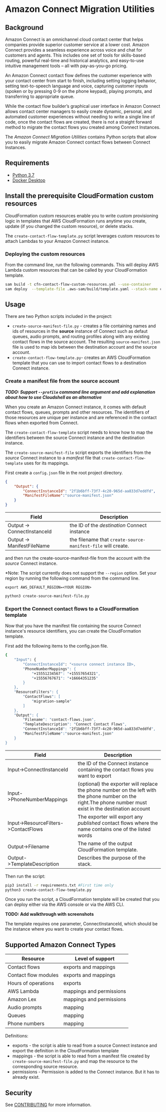 # Amazon Connect Migration Utilities

## Background

Amazon Connect is an omnichannel cloud contact center that helps companies provide superior customer service at a lower cost. Amazon Connect provides a seamless experience across voice and chat for customers and agents. This includes one set of tools for skills-based routing, powerful real-time and historical analytics, and easy-to-use intuitive management tools – all with pay-as-you-go pricing.

An Amazon Connect contact flow defines the customer experience with your contact center from start to finish, including setting logging behavior, setting text-to-speech language and voice, capturing customer inputs (spoken or by pressing 0-9 on the phone keypad), playing prompts, and transferring to appropriate queue. 

While the contact flow builder’s graphical user interface in Amazon Connect allows contact center managers to easily create dynamic, personal, and automated customer experiences without needing to write a single line of code, once the contact flows are created, there is not a straight forward method to migrate the contact flows you created among Connect Instances.

The *Amazon Connect Migration Utilities* contains Python scripts that allow you to easily migrate Amazon Connect contact flows between Connect Instances.

## Requirements

- [Python 3.7](https://www.python.org/downloads/)
- [Docker Desktop](https://www.docker.com/products/docker-desktop/)

## Install the prerequisite CloudFormation custom resources

CloudFormation custom resources enable you to write custom provisioning logic in templates that AWS CloudFormation runs anytime you create, update (if you changed the custom resource), or delete stacks. 

The ```create-contact-flow-template.py``` script leverages custom resources to attach Lambdas to your 
Amazon Connect instance.

### Deploying the custom resources

From the command line, run the following commands. This will deploy AWS Lambda custom resources that can be called by your CloudFormation template.

```bash
sam build -t cfn-contact-flow-custom-resources.yml --use-container
sam deploy  --template-file .aws-sam/build/template.yaml --stack-name cfn-contact-flow-custom-resources   --capabilities "CAPABILITY_NAMED_IAM" --resolve-s3
```

## Usage

There are two Python scripts included in the project:

- ```create-source-manifest-file.py``` - creates a file containing names and ids of resources in the **source** instance of Connect such as defaut queues, audio prompts, and routing profiles along with any existing contact flows in the source account.
   The resulting ```source-manifest.json``` file is used to map ids between the destination account and the source account.
- ```create-contact-flow-template.py```- creates an AWS CloudFormation template that you can use to import contact flows to a destination Connect instance.


### Create a manifest file from the source account

***TODO: Support ```--profile``` command line argument and add explanation about how to use Cloudshell as an alternative***

When you create an Amazon Connect instance, it comes with default contact flows, queues, prompts and other resources.  The identifiers of those resources are unique per instance and are referenced in the contact flows when exported from Connect.

The ```create-contact-flow-template``` script needs to know how to map the identifiers between the source Connect instance and the destination instance.

The ```create-source-manifest-file``` script exports the identifiers from the *source* Connect instance to a _manifest_ file that ```create-contact-flow-template``` uses for its mappings.

First create a ```config.json``` file in the root project directory.

```json
{
    "Output": {
        "ConnectInstanceId": "2f1b6bff-73f7-4c20-965d-aa833d7eddfd",
        "ManifestFileName":"source-manifest.json"
    }
}
```

| Field                        | Description                                                       |
|------------------------------|-------------------------------------------------------------------|
| Output -> ConnectInstanceId  |  the ID of the *destination* Connect instance                     |
| Output -> ManifestFileName   |  the filename that ```create-source-manifest-file``` will create. |

and then run the create-source-manifest-file from the account with the *source* Connect instance.

*Note: The script currently does not support the ```--region``` option.  Set your region by running the following command from the command line.

```
export AWS_DEFAULT_REGION=<YOUR REGION>
```


```bash
python3 create-source-manifest-file.py
```

### Export the Connect contact flows to a CloudFormation template

Now that you have the manifest file containing the source Connect instance's resource identifiers, you can create the CloudFormation template.

First add the following items to the config.json file.

```bash
{
    "Input": {
        "ConnectInstanceId": "<source connect instance ID>,
        "PhoneNumberMappings": {
            "+15551234567": "+15557654321",
            "+15556767671": "+16664351235"
        }
    },
    "ResourceFilters": {
        "ContactFlows": [
            "migration-sample"
        ]
    },
    "Output": {
        "Filename": "contact-flows.json",
        "TemplateDescription": "Connect Contact Flows",
        "ConnectInstanceId": "2f1b6bff-73f7-4c20-965d-aa833d7eddfd",
        "ManifestFileName":"source-manifest.json"
    }
}
```

| Field                                 | Description                                                                      |
|---------------------------------------|----------------------------------------------------------------------------------|
| Input->ConnectInstanceId              |  the ID of the Connect instance containing the contact flows you want to export  |
| Input->PhoneNumberMappings            | (optional) the exporter will replace the phone number on the left with the phone number on the right.The phone number must exist in the destination account |
| Input->ResourceFilters->ContactFlows  | The exporter will export any *published* contact flows where the name contains one of the listed words |
| Output->Filename                      | The name of the output CloudFormation template. |
| Output->TemplateDescription           |  Describes the purpose of the stack. |

Then run the script:

```bash
pip3 install -r requirements.txt #First time only
python3 create-contact-flow-template.py
```

Once you run the script, a CloudFormation template will be created that you can deploy either via the AWS console or via the AWS CLI.

**TODO: Add walkthrough with screenshots**

The template requires one parameter, ConnectInstanceId, which should be the instance where you want to create your contact flows.

## Supported Amazon Connect Types


| Resource             | Level of support                          |
|----------------------|-------------------------------------------|
| Contact flows        | exports and mappings                      |
| Contact flow modules | exports and mappings                      |
| Hours of operations  | exports                                   |
| AWS Lambda           | mappings and permissions                  |
| Amazon Lex           | mappings and permissions                  |
| Audio prompts        | mapping                                   |
| Queues               | mapping                                   |
| Phone numbers        | mapping                                   |



Definitions:

- exports - the script is able to read from a source Connect instance and export the definition in the CloudFormation template
- mappings - the script is able to read from a manifest file created by ```create-source-manifest-file.py``` and map
  the resource to the corresponding source resource.
- permissions - Permission is added to the Connect instance. But it has to already exist.
  
## Security

See [CONTRIBUTING](CONTRIBUTING.md#security-issue-notifications) for more information.